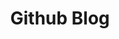 ---
title: "Github Blog"
layout: categories
permalink: /categories-githubblog/
author_profile: true
sidebar_main: true
---